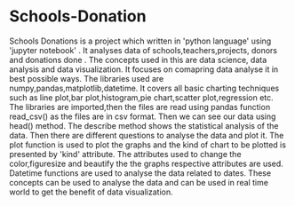 # Schools-Donation
Schools Donations is a project which written in 'python language' using 'jupyter notebook' . It analyses data of schools,teachers,projects,
donors and donations done . The concepts used in this are data science, data analysis and data visualization. It focuses on comapring data
analyse it in best possible ways. The libraries used are numpy,pandas,matplotlib,datetime. It covers all basic charting techniques such as
line plot,bar plot,histogram,pie chart,scatter plot,regression etc. The libraries are imported,then the files are read using pandas 
function read_csv() as the files are in csv format. Then we can see our data using head() method. The describe method shows the statistical 
analysis of the data. Then there are different questions to analyse the data and plot it. The plot function is used to plot the graphs
and the kind of chart to be plotted is presented by 'kind' attribute. The attributes used to change the color,figuresize and beautify the 
the graphs respective attributes are used. Datetime functions are used to analyse the data related to dates.
These concepts can be used to analyse the data and can be used in real time world to get the benefit of data visualization.

